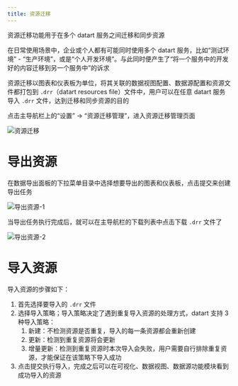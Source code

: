```yaml
---
title: 资源迁移
---
```


资源迁移功能用于在多个 datart 服务之间迁移和同步资源

在日常使用场景中，企业或个人都有可能同时使用多个 datart 服务，比如“测试环境” - “生产环境”，或是“个人开发环境”。与此同时便产生了“将一个服务中的开发好的内容迁移到另一个服务中”的诉求

资源迁移以图表和仪表板为单位，将其关联的数据视图配置、数据源配置和资源文件都打包到 `.drr`（datart resources file）文件中，用户可以在任意 datart 服务导入 `.drr` 文件，达到迁移和同步资源的目的

点击主导航栏上的“设置” -> “资源迁移管理”，进入资源迁移管理页面

![资源迁移](/datart-docs/images/migration/1-1-1.png)

# 导出资源

在数据导出面板的下拉菜单目录中选择想要导出的图表和仪表板，点击提交来创建导出任务

![导出资源-1](/datart-docs/images/migration/1-1-2.png)

当导出任务执行完成后，就可以在主导航栏的下载列表中点击下载 `.drr` 文件了

![导出资源-2](/datart-docs/images/migration/1-1-3.png)

# 导入资源

导入资源的步骤如下：

1. 首先选择要导入的 `.drr` 文件
2. 选择导入策略；导入策略决定了遇到重复导入资源的处理方式，datart 支持 3 种导入策略：
   1. 新建：不检测资源是否重复，导入的每一条资源都会重新创建
   2. 更新：检测到重复资源将会更新
   3. 增量更新：检测到重复资源时本次导入会失败，用户需要自行排除重复资源，才能保证在该策略下导入成功
3. 点击提交执行导入，完成之后可以在可视化、数据视图、数据源功能模块看到成功导入的资源

